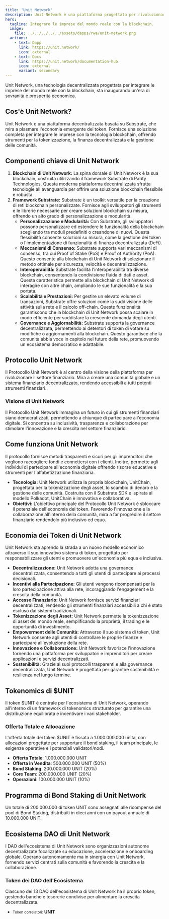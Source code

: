 ```yaml
---
title: 'Unit Network'
description: Unit Network è una piattaforma progettata per rivoluzionare l'economia dei token integrando le imprese del mondo reale con la blockchain.
hero:
  tagline: Integrare le imprese del mondo reale con la blockchain.
  image: 
    file: ../../../../../assets/dapps/rwa/unit-network.png
  actions:
    - text: Dapp
      link: https://unit.network/
      icon: external
    - text: Docs
      link: https://unit.network/documentation-hub
      icon: external
      variant: secondary
---
```


Unit Network, una tecnologia decentralizzata progettata per integrare le imprese del mondo reale con la blockchain, sta inaugurando un'era di sovranità e prosperità economica.

## Cos'è Unit Network?
Unit Network è una piattaforma decentralizzata basata su Substrate, che mira a plasmare l'economia emergente dei token. Fornisce una soluzione completa per integrare le imprese con la tecnologia blockchain, offrendo strumenti per la tokenizzazione, la finanza decentralizzata e la gestione delle comunità.

## Componenti chiave di Unit Network
1. **Blockchain di Unit Network:** La spina dorsale di Unit Network è la sua blockchain, costruita utilizzando il framework Substrate di Parity Technologies. Questa moderna piattaforma decentralizzata sfrutta tecnologie all'avanguardia per offrire una soluzione blockchain flessibile e robusta.
2. **Framework Substrate:** Substrate è un toolkit versatile per la creazione di reti blockchain personalizzate. Fornisce agli sviluppatori gli strumenti e le librerie necessarie per creare soluzioni blockchain su misura, offrendo un alto grado di personalizzazione e modularità.
    - **Personalizzazione e Modularità:** Con Substrate, gli sviluppatori possono personalizzare ed estendere le funzionalità della blockchain scegliendo tra moduli predefiniti o creandone di nuovi. Questa flessibilità consente soluzioni su misura, come la gestione dei token o l'implementazione di funzionalità di finanza decentralizzata (DeFi).
    - **Meccanismi di Consenso:** Substrate supporta vari meccanismi di consenso, tra cui Proof of Stake (PoS) e Proof of Authority (PoA). Questo consente alla blockchain di Unit Network di selezionare il metodo ottimale per sicurezza, velocità e decentralizzazione.
    - **Interoperabilità:** Substrate facilita l'interoperabilità tra diverse blockchain, consentendo la condivisione fluida di dati e asset. Questa caratteristica permette alla blockchain di Unit Network di interagire con altre chain, ampliando le sue funzionalità e la sua portata.
    - **Scalabilità e Prestazioni:** Per gestire un elevato volume di transazioni, Substrate offre soluzioni come la suddivisione delle attività sulla rete e il calcolo off-chain. Queste funzionalità garantiscono che la blockchain di Unit Network possa scalare in modo efficiente per soddisfare la crescente domanda degli utenti.
    - **Governance e Aggiornabilità:** Substrate supporta la governance decentralizzata, permettendo ai detentori di token di votare su modifiche o aggiornamenti alla blockchain. Questo garantisce che la comunità abbia voce in capitolo nel futuro della rete, promuovendo un ecosistema democratico e adattabile.

## Protocollo Unit Network
Il Protocollo Unit Network è al centro della visione della piattaforma per rivoluzionare il settore finanziario. Mira a creare una comunità globale e un sistema finanziario decentralizzato, rendendo accessibili a tutti potenti strumenti finanziari.

### **Visione di Unit Network**
Il Protocollo Unit Network immagina un futuro in cui gli strumenti finanziari siano democratizzati, permettendo a chiunque di partecipare all'economia digitale. Si concentra su inclusività, trasparenza e collaborazione per stimolare l'innovazione e la crescita nel settore finanziario.

## Come funziona Unit Network
Il protocollo fornisce metodi trasparenti e sicuri per gli imprenditori che vogliono raccogliere fondi e connettersi con i clienti. Inoltre, permette agli individui di partecipare all'economia digitale offrendo risorse educative e strumenti per l'alfabetizzazione finanziaria.
- **Tecnologia:** Unit Network utilizza la propria blockchain, UnitChain, progettata per la tokenizzazione degli asset, lo scambio di denaro e la gestione delle comunità. Costruita con il Substrate SDK e ispirata al modello Polkadot, UnitChain è innovativa e collaborativa.
- **Obiettivi:** L'obiettivo principale del Protocollo Unit Network è sbloccare il potenziale dell'economia dei token. Favorendo l'innovazione e la collaborazione all'interno della comunità, mira a far progredire il settore finanziario rendendolo più inclusivo ed equo.

## Economia dei Token di Unit Network
Unit Network sta aprendo la strada a un nuovo modello economico attraverso il suo innovativo sistema di token, progettato per responsabilizzare gli utenti e promuovere un'economia più equa e inclusiva.
- **Decentralizzazione:** Unit Network adotta una governance decentralizzata, consentendo a tutti gli utenti di partecipare ai processi decisionali.
- **Incentivi alla Partecipazione:** Gli utenti vengono ricompensati per la loro partecipazione attiva alla rete, incoraggiando l'engagement e la crescita della comunità.
- **Accesso Finanziario:** Unit Network fornisce servizi finanziari decentralizzati, rendendo gli strumenti finanziari accessibili a chi è stato escluso dai sistemi tradizionali.
- **Tokenizzazione degli Asset:** Unit Network permette la tokenizzazione di asset del mondo reale, semplificando la proprietà, il trading e le opportunità di investimento.
- **Empowerment delle Comunità:** Attraverso il suo sistema di token, Unit Network consente agli utenti di controllare le proprie finanze e partecipare all'evoluzione della rete.
- **Innovazione e Collaborazione:** Unit Network favorisce l'innovazione fornendo una piattaforma per sviluppatori e imprenditori per creare applicazioni e servizi decentralizzati.
- **Sostenibilità:** Grazie ai suoi protocolli trasparenti e alla governance decentralizzata, Unit Network è progettata per garantire sostenibilità e resilienza nel lungo termine.

## Tokenomics di $UNIT
Il token $UNIT è centrale per l'ecosistema di Unit Network, operando all'interno di un framework di tokenomics strutturato per garantire una distribuzione equilibrata e incentivare i vari stakeholder.

### **Offerta Totale e Allocazione**
L'offerta totale dei token $UNIT è fissata a 1.000.000.000 unità, con allocazioni progettate per supportare il bond staking, il team principale, le esigenze operative e i potenziali validatori/nodi.

- **Offerta Totale**: 1.000.000.000 UNIT
- **Offerta in Vendita**: 500.000.000 UNIT (50%)
- **Bond Staking**: 200.000.000 UNIT (20%)
- **Core Team**: 200.000.000 UNIT (20%)
- **Operazioni**: 100.000.000 UNIT (10%)

## Programma di Bond Staking di Unit Network
Un totale di 200.000.000 di token UNIT sono assegnati alle ricompense del pool di Bond Staking, distribuiti in dieci anni con un payout annuale di 10.000.000 UNIT.

## Ecosistema DAO di Unit Network
I DAO dell'ecosistema di Unit Network sono organizzazioni autonome decentralizzate focalizzate su educazione, accelerazione e onboarding globale. Operano autonomamente ma in sinergia con Unit Network, fornendo servizi centrati sulla comunità e favorendo la crescita e la collaborazione.

### **Token dei DAO dell'Ecosistema**
Ciascuno dei 13 DAO dell'ecosistema di Unit Network ha il proprio token, gestendo banche e tesorerie condivise per alimentare la crescita decentralizzata.

- <small>Token correlato/i:</small> **UNIT**